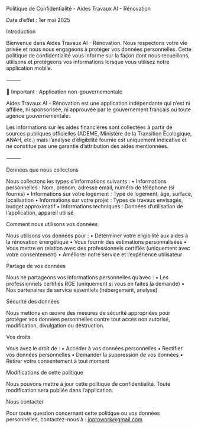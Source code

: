 Politique de Confidentialité - Aides Travaux AI - Rénovation

Date d’effet : 1er mai 2025

Introduction

Bienvenue dans Aides Travaux AI - Rénovation. Nous respectons votre vie privée et nous nous engageons à protéger vos données personnelles. Cette politique de confidentialité vous informe sur la façon dont nous recueillons, utilisons et protégeons vos informations lorsque vous utilisez notre application mobile.

⸻

🔔 Important : Application non-gouvernementale

Aides Travaux AI - Rénovation est une application indépendante qui n’est ni affiliée, ni sponsorisée, ni approuvée par le gouvernement français ou toute agence gouvernementale.

Les informations sur les aides financières sont collectées à partir de sources publiques officielles (ADEME, Ministère de la Transition Écologique, ANAH, etc.) mais l’analyse d’éligibilité fournie est uniquement indicative et ne constitue pas une garantie d’attribution des aides mentionnées.

⸻

Données que nous collectons

Nous collectons les types d’informations suivants :
	•	Informations personnelles : Nom, prénom, adresse email, numéro de téléphone (si fournis)
	•	Informations sur votre logement : Type de logement, âge, surface, localisation
	•	Informations sur votre projet : Types de travaux envisagés, budget approximatif
	•	Informations techniques : Données d’utilisation de l’application, appareil utilisé

Comment nous utilisons vos données

Nous utilisons vos données pour :
	•	Déterminer votre éligibilité aux aides à la rénovation énergétique
	•	Vous fournir des estimations personnalisées
	•	Vous mettre en relation avec des professionnels certifiés (uniquement avec votre consentement)
	•	Améliorer notre service et l’expérience utilisateur

Partage de vos données

Nous ne partageons vos informations personnelles qu’avec :
	•	Les professionnels certifiés RGE (uniquement si vous en faites la demande)
	•	Nos partenaires de service essentiels (hébergement, analyse)

Sécurité des données

Nous mettons en œuvre des mesures de sécurité appropriées pour protéger vos données personnelles contre tout accès non autorisé, modification, divulgation ou destruction.

Vos droits

Vous avez le droit de :
	•	Accéder à vos données personnelles
	•	Rectifier vos données personnelles
	•	Demander la suppression de vos données
	•	Retirer votre consentement à tout moment

Modifications de cette politique

Nous pouvons mettre à jour cette politique de confidentialité. Toute modification sera publiée dans l’application.

Nous contacter

Pour toute question concernant cette politique ou vos données personnelles, contactez-nous à : joprowork@gmail.com

